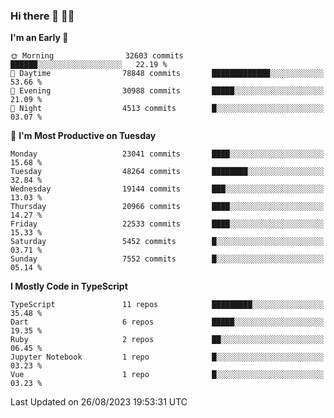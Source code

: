 ### Hi there 👋 🧑‍💻



<!--START_SECTION:waka-->
**I'm an Early 🐤** 

```text
🌞 Morning                32603 commits       ██████░░░░░░░░░░░░░░░░░░░   22.19 % 
🌆 Daytime                78848 commits       █████████████░░░░░░░░░░░░   53.66 % 
🌃 Evening                30988 commits       █████░░░░░░░░░░░░░░░░░░░░   21.09 % 
🌙 Night                  4513 commits        █░░░░░░░░░░░░░░░░░░░░░░░░   03.07 % 
```
📅 **I'm Most Productive on Tuesday** 

```text
Monday                   23041 commits       ████░░░░░░░░░░░░░░░░░░░░░   15.68 % 
Tuesday                  48264 commits       ████████░░░░░░░░░░░░░░░░░   32.84 % 
Wednesday                19144 commits       ███░░░░░░░░░░░░░░░░░░░░░░   13.03 % 
Thursday                 20966 commits       ████░░░░░░░░░░░░░░░░░░░░░   14.27 % 
Friday                   22533 commits       ████░░░░░░░░░░░░░░░░░░░░░   15.33 % 
Saturday                 5452 commits        █░░░░░░░░░░░░░░░░░░░░░░░░   03.71 % 
Sunday                   7552 commits        █░░░░░░░░░░░░░░░░░░░░░░░░   05.14 % 
```


**I Mostly Code in TypeScript** 

```text
TypeScript               11 repos            █████████░░░░░░░░░░░░░░░░   35.48 % 
Dart                     6 repos             █████░░░░░░░░░░░░░░░░░░░░   19.35 % 
Ruby                     2 repos             ██░░░░░░░░░░░░░░░░░░░░░░░   06.45 % 
Jupyter Notebook         1 repo              █░░░░░░░░░░░░░░░░░░░░░░░░   03.23 % 
Vue                      1 repo              █░░░░░░░░░░░░░░░░░░░░░░░░   03.23 % 
```




 Last Updated on 26/08/2023 19:53:31 UTC
<!--END_SECTION:waka-->


